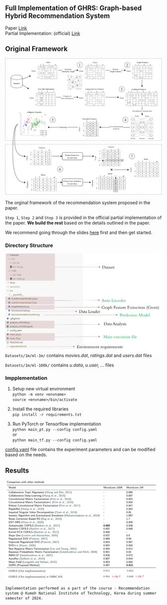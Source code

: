 
## Full Implementation of GHRS: Graph-based Hybrid Recommendation System

Paper  [Link](https://doi.org/10.1016/j.eswa.2022.116850) \
Partial Implementation: (official) [Link](https://github.com/hadoov/GHRS)  


## Original Framework

![ghrs structure](/Plots/ghrs-structure.png)

The orginal framework of the recommendation system proposed in the paper.

``Step 1``, ``Step 2`` and ``Step 3`` is provided in the official partial implementation of the paper. **We build the rest** based on the details outlined in the paper.

We recommend going through the slides [here](/slides/Project_final.pptx) first and then get started.

### Directory Structure
![Directory structure](/Plots/dir-structure.jpg)
``Datasets/1m/ml-1m/`` contains *movies.dat*, *ratings.dat* and *users.dat* files

``Datasets/1m/ml-100k/`` contains *u.data*, *u.user, ...*  files

### Impplementation
1. Setup new virtual environment\
``python -m venv <envname>``\
``source <envname>/bin/activate``

2. Install the required libraries\
``pip install -r requirements.txt``

3. Run PyTorch or Tensorflow implementation\
``python main_pt.py --config config.yaml``\
or\
``python main_tf.py --config config.yaml``


[config.yaml](config.yaml) file contains the experiment parameters and can be modified based on the needs.

## Results

![Experiment Results](/Plots/results.jpg)


~~~
Implementation performed as a part of the course - Recommendation system @ Kumoh National Institute of Technology, Korea during summer semester of 2024.
~~~

